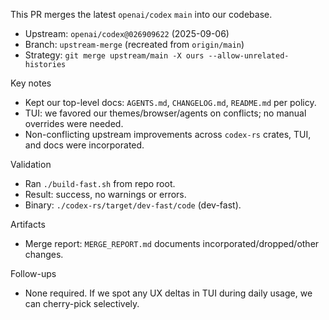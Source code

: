 This PR merges the latest `openai/codex` `main` into our codebase.

- Upstream: `openai/codex@026909622` (2025-09-06)
- Branch: `upstream-merge` (recreated from `origin/main`)
- Strategy: `git merge upstream/main -X ours --allow-unrelated-histories`

Key notes
- Kept our top-level docs: `AGENTS.md`, `CHANGELOG.md`, `README.md` per policy.
- TUI: we favored our themes/browser/agents on conflicts; no manual overrides were needed.
- Non-conflicting upstream improvements across `codex-rs` crates, TUI, and docs were incorporated.

Validation
- Ran `./build-fast.sh` from repo root.
- Result: success, no warnings or errors.
- Binary: `./codex-rs/target/dev-fast/code` (dev-fast).

Artifacts
- Merge report: `MERGE_REPORT.md` documents incorporated/dropped/other changes.

Follow-ups
- None required. If we spot any UX deltas in TUI during daily usage, we can cherry-pick selectively.
